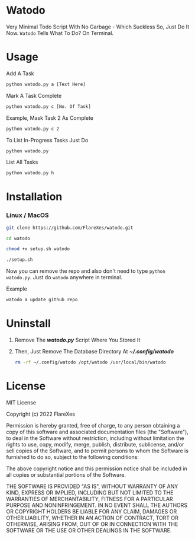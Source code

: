 # Watodo
Very Minimal Todo Script With No Garbage - Which Suckless So, Just Do It Now. `Watodo` Tells What To Do? On Terminal.

# Usage
Add A Task
```bash
python watodo.py a [Text Here]
```
Mark A Task Complete
```bash
python watodo.py c [No. Of Task]
```
Example, Mask Task 2 As Complete
```bash
python watodo.py c 2
```
To List In-Progress Tasks Just Do
```bash
python watodo.py
```
List All Tasks
```bash
python watodo.py h
```

# Installation
### Linux / MacOS
```bash
git clone https://github.com/FlareXes/watodo.git

cd watodo

chmod +x setup.sh watodo 

./setup.sh
```
Now you can remove the repo and also don't need to type `python watodo.py`. Just do `watodo` anywhere in terminal.

Example
```bash
watodo a update github repo
```

# Uninstall
1. Remove The ***watodo.py*** Script Where You Stored It
2. Then, Just Remove The Database Directory At ***~/.config/watodo***

    ```bash
    rm -rf ~/.config/watodo /opt/watodo /usr/local/bin/watodo
    ```

# License

MIT License

Copyright (c) 2022 FlareXes

Permission is hereby granted, free of charge, to any person obtaining a copy
of this software and associated documentation files (the "Software"), to deal
in the Software without restriction, including without limitation the rights
to use, copy, modify, merge, publish, distribute, sublicense, and/or sell
copies of the Software, and to permit persons to whom the Software is
furnished to do so, subject to the following conditions:

The above copyright notice and this permission notice shall be included in all
copies or substantial portions of the Software.

THE SOFTWARE IS PROVIDED "AS IS", WITHOUT WARRANTY OF ANY KIND, EXPRESS OR
IMPLIED, INCLUDING BUT NOT LIMITED TO THE WARRANTIES OF MERCHANTABILITY,
FITNESS FOR A PARTICULAR PURPOSE AND NONINFRINGEMENT. IN NO EVENT SHALL THE
AUTHORS OR COPYRIGHT HOLDERS BE LIABLE FOR ANY CLAIM, DAMAGES OR OTHER
LIABILITY, WHETHER IN AN ACTION OF CONTRACT, TORT OR OTHERWISE, ARISING FROM,
OUT OF OR IN CONNECTION WITH THE SOFTWARE OR THE USE OR OTHER DEALINGS IN THE
SOFTWARE.
